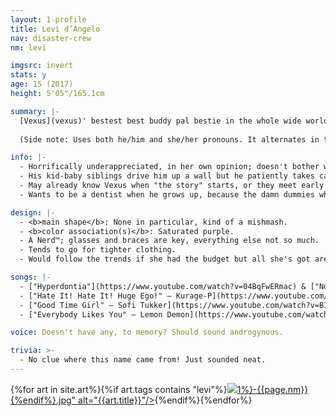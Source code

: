 ```yaml
---
layout: 1-profile
title: Levi d’Angelo
nav: disaster-crew
nm: levi

imgsrc: invert
stats: y
age: 15 (2017)
height: 5'05"/165.1cm

summary: |-
  [Vexus](vexus)' bestest best buddy pal bestie in the whole wide world, which makes Vexus a very lucky guy.
  
  (Side note: Uses both he/him and she/her pronouns. It alternates in the notes below.)

info: |-
  - Horrifically underappreciated, in her own opinion; doesn't bother with most people. Often mistaken for a shy, quiet nerd; the masses, she's convinced, misunderstand her motive.
  - His kid-baby siblings drive him up a wall but he patiently takes care of them anyway, like a good obedient child who doesn't deserve to be yelled at. *Hates* sucking up to adults like this, but desperate times...
  - May already know Vexus when "the story" starts, or they meet early on. One day Vexus played hooky, which Levi assumed proved his rebel credentials; subsequently, Levi bestowed upon him an introduction in the name of friendship. Alas, some first impressions were not meant to be.
  - Wants to be a dentist when he grows up, because the damn dummies who worked on *his* teeth didn't do it right and now he's *gotta* show them how it's done. Med school sounds like a pain in the ass, though; he just wants to skip to scum-scraping.

design: |-
  - <b>main shape</b>: None in particular, kind of a mishmash.
  - <b>color association(s)</b>: Saturated purple.
  - A Nerd™; glasses and braces are key, everything else not so much.
  - Tends to go for tighter clothing.
  - Would follow the trends if she had the budget but all she's got are these shitty hand-me-down sneakers. ---No, actually, fuck the mainstream and their overpriced fabrics. Trends are for posers.

songs: |-
  - ["Hyperdontia"](https://www.youtube.com/watch?v=04BqFwERmac) & ["Novocaine"](https://www.youtube.com/watch?v=UdpwOLSKMLA) – Ghost-P
  - ["Hate It! Hate It! Huge Ego!" – Kurage-P](https://www.youtube.com/watch?v=uV6O9wHPSMk)
  - ["Good Time Girl" – Sofi Tukker](https://www.youtube.com/watch?v=B1vDFDAWlQg)
  - ["Everybody Likes You" – Lemon Demon](https://www.youtube.com/watch?v=4xElp-lYnyE)

voice: Doesn't have any, to memory? Should sound androgynous.

trivia: >-
  - No clue where this name came from! Just sounded neat.
---
```

<div id="gallery">{%for art in site.art%}{%if art.tags contains "levi"%}<a href="{%include url.html%}{{art.url}}"><img src="{%include url.html%}/assets/img/art/{{art.date|date:"%F"}}-tn{%if art.tags.size>1%}-{{page.nm}}{%endif%}.jpg" alt="{{art.title}}"/></a>{%endif%}{%endfor%}</div>